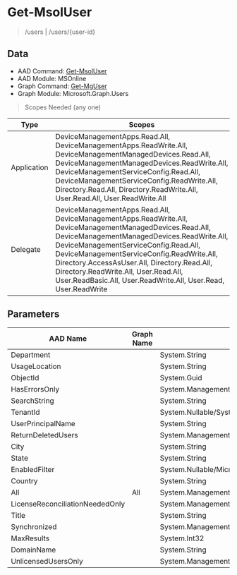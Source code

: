 # Get-MsolUser

> /users | /users/{user-id}

## Data

+ AAD Command: [Get-MsolUser](https://docs.microsoft.com/en-us/powershell/module/MSOnline/Get-MsolUser)
+ AAD Module: MSOnline
+ Graph Command: [Get-MgUser](https://docs.microsoft.com/en-us/powershell/module/Microsoft.Graph.Users/Get-MgUser)
+ Graph Module: Microsoft.Graph.Users

> Scopes Needed (any one)

|Type|Scopes|
|---|---|
|Application|DeviceManagementApps.Read.All, DeviceManagementApps.ReadWrite.All, DeviceManagementManagedDevices.Read.All, DeviceManagementManagedDevices.ReadWrite.All, DeviceManagementServiceConfig.Read.All, DeviceManagementServiceConfig.ReadWrite.All, Directory.Read.All, Directory.ReadWrite.All, User.Read.All, User.ReadWrite.All|
|Delegate|DeviceManagementApps.Read.All, DeviceManagementApps.ReadWrite.All, DeviceManagementManagedDevices.Read.All, DeviceManagementManagedDevices.ReadWrite.All, DeviceManagementServiceConfig.Read.All, DeviceManagementServiceConfig.ReadWrite.All, Directory.AccessAsUser.All, Directory.Read.All, Directory.ReadWrite.All, User.Read.All, User.ReadBasic.All, User.ReadWrite.All, User.Read, User.ReadWrite|

## Parameters

|AAD Name|Graph Name|AAD Type|Graph Type|Infos|
|---|---|---|---|---|
|Department||System.String|||
|UsageLocation||System.String|||
|ObjectId||System.Guid|||
|HasErrorsOnly||System.Management.Automation.SwitchParameter|||
|SearchString||System.String|||
|TenantId||System.Nullable/System.Guid|||
|UserPrincipalName||System.String|||
|ReturnDeletedUsers||System.Management.Automation.SwitchParameter|||
|City||System.String|||
|State||System.String|||
|EnabledFilter||System.Nullable/Microsoft.Online.Administration.UserEnabledFilter|||
|Country||System.String|||
|All|All|System.Management.Automation.SwitchParameter|System.Management.Automation.SwitchParameter||
|LicenseReconciliationNeededOnly||System.Management.Automation.SwitchParameter|||
|Title||System.String|||
|Synchronized||System.Management.Automation.SwitchParameter|||
|MaxResults||System.Int32|||
|DomainName||System.String|||
|UnlicensedUsersOnly||System.Management.Automation.SwitchParameter|||

